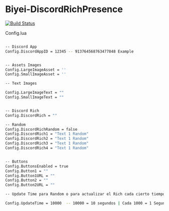 # Biyei-DiscordRichPresence

[![Build Status](https://travis-ci.org/joemccann/dillinger.svg?branch=master)](https://dsc.gg/biyei)

Config.lua

```sh

-- Discord App
Config.DiscordAppID = 12345 -- 913764568763477848 Example


-- Assets Images
Config.LargeImageAsset = ''
Config.SmallImageAsset = ''

-- Text Images

Config.LargeImageText = ""
Config.SmallImageText = ""


-- Discord Rich
Config.DiscordRich = ""

-- Random
Config.DiscordRichRandom = false
Config.DiscordRich1 = "Text 1 Random"
Config.DiscordRich2 = "Text 1 Random"
Config.DiscordRich3 = "Text 1 Random"
Config.DiscordRich4 = "Text 1 Random"


-- Buttons
Config.ButtonsEnabled = true
Config.Button1 = ""
Config.Button1URL = ""
Config.Button2 = ""
Config.Button2URL = ""

-- Update Time para Random o para actualizar el Rich cada cierto tiempo

Config.UpdateTime = 10000  -- 10000 = 10 segundos | Cada 1000 = 1 Segundo

```
